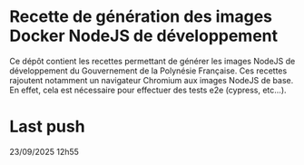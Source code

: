 # Recette de génération des images Docker NodeJS de développement

Ce dépôt contient les recettes permettant de générer les images NodeJS de développement du Gouvernement de la Polynésie Française.
Ces recettes rajoutent notamment un navigateur Chromium aux images NodeJS de base. En effet, cela est nécessaire pour effectuer des tests e2e (cypress, etc...).


# Last push
23/09/2025 12h55